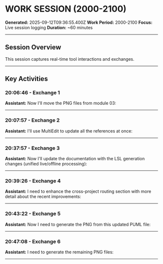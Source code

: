 # WORK SESSION (2000-2100)

**Generated:** 2025-09-12T09:36:55.400Z
**Work Period:** 2000-2100
**Focus:** Live session logging
**Duration:** ~60 minutes

---

## Session Overview

This session captures real-time tool interactions and exchanges.

---

## Key Activities

### 20:06:46 - Exchange 1

**Assistant:** Now I'll move the PNG files from module 03:

---

### 20:07:57 - Exchange 2

**Assistant:** I'll use MultiEdit to update all the references at once:

---

### 20:37:57 - Exchange 3

**Assistant:** Now I'll update the documentation with the LSL generation changes (unified live/offline processing):

---

### 20:39:26 - Exchange 4

**Assistant:** I need to enhance the cross-project routing section with more detail about the recent improvements:

---

### 20:43:22 - Exchange 5

**Assistant:** Now I need to generate the PNG from this updated PUML file:

---

### 20:47:08 - Exchange 6

**Assistant:** I need to generate the remaining PNG files:

---

